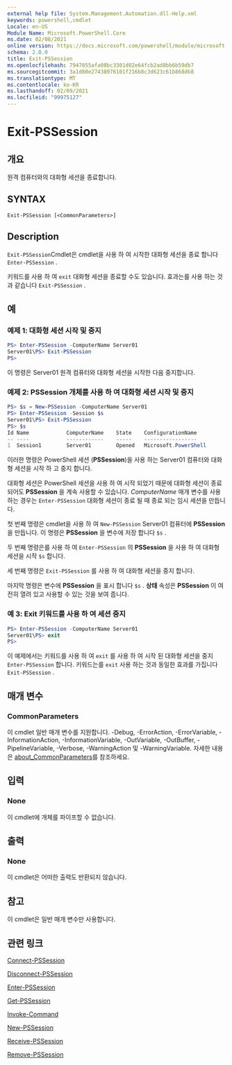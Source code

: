 ```yaml
---
external help file: System.Management.Automation.dll-Help.xml
keywords: powershell,cmdlet
Locale: en-US
Module Name: Microsoft.PowerShell.Core
ms.date: 02/08/2021
online version: https://docs.microsoft.com/powershell/module/microsoft.powershell.core/exit-pssession?view=powershell-7&WT.mc_id=ps-gethelp
schema: 2.0.0
title: Exit-PSSession
ms.openlocfilehash: 7947855afa08bc3301d02e64fcb2ad8bb6b59db7
ms.sourcegitcommit: 3a1d80e27438976101f216b8c3d623c61b868db8
ms.translationtype: MT
ms.contentlocale: ko-KR
ms.lasthandoff: 02/09/2021
ms.locfileid: "99975127"
---
```

# Exit-PSSession

## 개요
원격 컴퓨터와의 대화형 세션을 종료합니다.

## SYNTAX

```
Exit-PSSession [<CommonParameters>]
```

## Description

`Exit-PSSession`Cmdlet은 cmdlet을 사용 하 여 시작한 대화형 세션을 종료 합니다 `Enter-PSSession` .

키워드를 사용 하 여 `exit` 대화형 세션을 종료할 수도 있습니다. 효과는를 사용 하는 것과 같습니다 `Exit-PSSession` .

## 예

### 예제 1: 대화형 세션 시작 및 중지

```powershell
PS> Enter-PSSession -ComputerName Server01
Server01\PS> Exit-PSSession
PS>
```

이 명령은 Server01 원격 컴퓨터와 대화형 세션을 시작한 다음 중지합니다.

### 예제 2: PSSession 개체를 사용 하 여 대화형 세션 시작 및 중지

```powershell
PS> $s = New-PSSession -ComputerName Server01
PS> Enter-PSSession -Session $s
Server01\PS> Exit-PSSession
PS> $s
Id Name            ComputerName    State    ConfigurationName
-- ----            ------------    -----    -----------------
1  Session1        Server01        Opened   Microsoft.PowerShell
```

이러한 명령은 PowerShell 세션 (**PSSession**)을 사용 하는 Server01 컴퓨터와 대화형 세션을 시작 하 고 중지 합니다.

대화형 세션은 PowerShell 세션을 사용 하 여 시작 되었기 때문에 대화형 세션이 종료 되어도 **PSSession** 을 계속 사용할 수 있습니다. _ComputerName_ 매개 변수를 사용 하는 경우는 `Enter-PSSession` 대화형 세션이 종료 될 때 종료 되는 임시 세션을 만듭니다.

첫 번째 명령은 cmdlet을 사용 하 여 `New-PSSession` Server01 컴퓨터에 **PSSession** 을 만듭니다. 이 명령은 **PSSession** 을 변수에 저장 합니다 `$s` .

두 번째 명령은를 사용 하 여 `Enter-PSSession` 의 **PSSession** 을 사용 하 여 대화형 세션을 시작 `$s` 합니다.

세 번째 명령은 `Exit-PSSession` 를 사용 하 여 대화형 세션을 중지 합니다.

마지막 명령은 변수에 **PSSession** 을 표시 합니다 `$s` . **상태** 속성은 **PSSession** 이 여전히 열려 있고 사용할 수 있는 것을 보여 줍니다.

### 예 3: Exit 키워드를 사용 하 여 세션 중지

```powershell
PS> Enter-PSSession -ComputerName Server01
Server01\PS> exit
PS>
```

이 예제에서는 키워드를 사용 하 여 `exit` 를 사용 하 여 시작 된 대화형 세션을 중지 `Enter-PSSession` 합니다. 키워드는를 `exit` 사용 하는 것과 동일한 효과를 가집니다 `Exit-PSSession` .

## 매개 변수

### CommonParameters

이 cmdlet 일반 매개 변수를 지원합니다. -Debug, -ErrorAction, -ErrorVariable, -InformationAction, -InformationVariable, -OutVariable, -OutBuffer, -PipelineVariable, -Verbose, -WarningAction 및 -WarningVariable. 자세한 내용은 [about_CommonParameters](https://go.microsoft.com/fwlink/?LinkID=113216)를 참조하세요.

## 입력

### None

이 cmdlet에 개체를 파이프할 수 없습니다.

## 출력

### None

이 cmdlet은 어떠한 출력도 반환되지 않습니다.

## 참고

이 cmdlet은 일반 매개 변수만 사용합니다.

## 관련 링크

[Connect-PSSession](Connect-PSSession.md)

[Disconnect-PSSession](Disconnect-PSSession.md)

[Enter-PSSession](Enter-PSSession.md)

[Get-PSSession](Get-PSSession.md)

[Invoke-Command](Invoke-Command.md)

[New-PSSession](New-PSSession.md)

[Receive-PSSession](Receive-PSSession.md)

[Remove-PSSession](Remove-PSSession.md)
